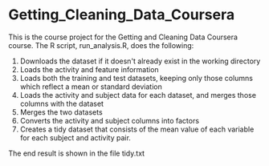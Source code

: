# Getting_Cleaning_Data_Coursera

This is the course project for the Getting and Cleaning Data Coursera course. The R script, run_analysis.R, does the following:

1. Downloads the dataset if it doesn't already exist in the working directory
2. Loads the activity and feature information
3. Loads both the training and test datasets, keeping only those columns which reflect a mean or standard deviation
4. Loads the activity and subject data for each dataset, and merges those columns with the dataset
5. Merges the two datasets
6. Converts the activity and subject columns into factors
7. Creates a tidy dataset that consists of the mean value of each variable for each subject and activity pair.

The end result is shown in the file tidy.txt